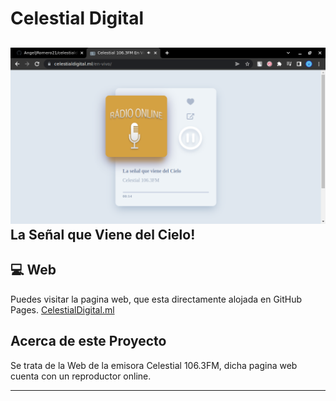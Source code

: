 # Celestial Digital

![CelestialDigital En Vivo](https://raw.githubusercontent.com/AngelJRomero21/celestialdigital/main/assets/img/Screenshot/Celestial%20Digital%20En%20Vivo.png)
La Señal que Viene del Cielo!
---------------------------------
## 💻 Web
Puedes visitar la pagina web, que esta directamente alojada en GitHub Pages.
<a href="https://www.celestialdigital.ml">CelestialDigital.ml</a>


## Acerca de este Proyecto
Se trata de la Web de la emisora Celestial 106.3FM, dicha pagina web cuenta con un reproductor online.

-----------------------------
